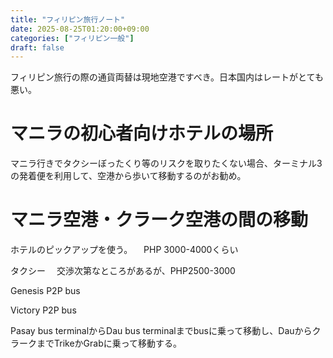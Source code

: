 ```yaml
---
title: "フィリピン旅行ノート"
date: 2025-08-25T01:20:00+09:00
categories: ["フィリピン一般"]
draft: false
---
```


フィリピン旅行の際の通貨両替は現地空港ですべき。日本国内はレートがとても悪い。

# マニラの初心者向けホテルの場所

マニラ行きでタクシーぼったくり等のリスクを取りたくない場合、ターミナル3の発着便を利用して、空港から歩いて移動するのがお勧め。

# マニラ空港・クラーク空港の間の移動

ホテルのピックアップを使う。
　PHP 3000-4000くらい

タクシー
　交渉次第なところがあるが、PHP2500-3000

Genesis P2P bus

Victory P2P bus

Pasay bus terminalからDau bus terminalまでbusに乗って移動し、DauからクラークまでTrikeかGrabに乗って移動する。
